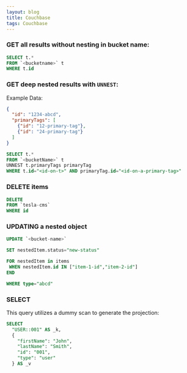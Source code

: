 ```yaml
---
layout: blog
title: Couchbase
tags: Couchbase
---
```


### GET all results without nesting in bucket name:
```sql
SELECT t.*
FROM `<bucketname>` t
WHERE t.id
```

### GET deep nested results with `UNNEST`:
Example Data:
```json
{
  "id": "1234-abcd",
  "primaryTags": [
    {"id": "12-primary-tag"},
    {"id": "24-primary-tag"}
  ]
}
```
```sql
SELECT t.*
FROM `<bucketName>` t
UNNEST t.primaryTags primaryTag
WHERE t.id="<id-on-t>" AND primaryTag.id="<id-on-a-primary-tag>"
```

### DELETE items
```sql
DELETE
FROM `tesla-cms`
WHERE id
```

### UPDATING a nested object
```sql
UPDATE `<bucket-name>`

SET nestedItem.status="new-status"

FOR nestedItem in items
 WHEN nestedItem.id IN ["item-1-id","item-2-id"]
END

WHERE type="abcd"
```

### SELECT
This query utilizes a dummy scan to generate the projection:
```sql
SELECT
  "USER::001" AS _k,
  {
    "firstName": "John",
    "lastName": "Smith",
    "id": "001",
    "type": "user"
  } AS _v
```

